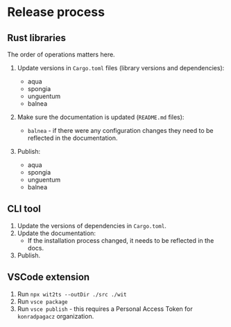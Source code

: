 # Release process

## Rust libraries

The order of operations matters here.

1. Update versions in `Cargo.toml` files (library versions and dependencies):
   * aqua
   * spongia
   * unguentum
   * balnea

2. Make sure the documentation is updated (`README.md` files):
   * `balnea` - if there were any configuration changes they need
   to be reflected in the documentation.

3. Publish:
   * aqua
   * spongia
   * unguentum
   * balnea

## CLI tool

1. Update the versions of dependencies in `Cargo.toml`.
2. Update the documentation:
   * If the installation process changed, it needs to be reflected
   in the docs.
3. Publish.

## VSCode extension

1. Run `npx wit2ts --outDir ./src ./wit`
2. Run `vsce package`
3. Run `vsce publish` - this requires a Personal Access Token
for `konradpagacz` organization.
